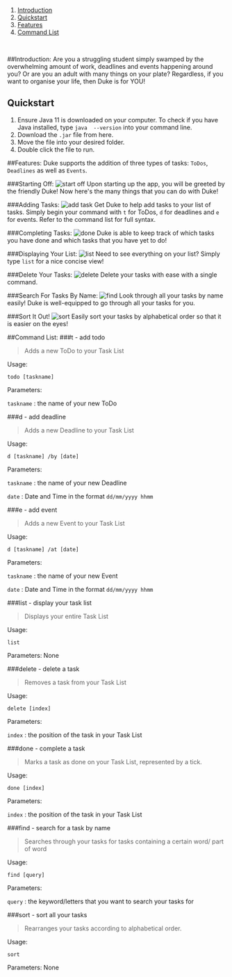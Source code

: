  1. [Introduction](#introduction)
 2. [Quickstart](#quickstart)
 3. [Features](#features)
 4. [Command List](#commands)
 
 <br>

##Introduction:
Are you a struggling student simply swamped by the overwhelming amount of work, deadlines and events happening around you? Or are you an adult with many things on your plate? Regardless, if you want to organise your life, then Duke is for YOU!

## Quickstart
 1. Ensure Java 11 is downloaded on your computer. To check if you have Java installed, type `java  --version` into your
  command line.
 2. Download the `.jar` file from here.
 3. Move the file into your desired folder.
 4. Double click the file to run.
 
 
##Features:
Duke supports the addition of three types of tasks: `ToDos`, `Deadlines` as well as `Events`. 


###Starting Off:
![start off](StartOff.png)
Upon starting up the app, you will be greeted by the friendly Duke! Now here's the many things that you can do with Duke!


###Adding Tasks:
![add task](addTask.png)
Get Duke to help add tasks to your list of tasks. Simply begin your command with `t` for ToDos, `d` for deadlines and `e` for events. Refer to the command list for full syntax.


###Completing Tasks:
![done](Done.png)
Duke is able to keep track of which tasks you have done and which tasks that you have yet to do! 


###Displaying Your List:
![list](List.png)
Need to see everything on your list? Simply type `list` for a nice concise view!


###Delete Your Tasks:
![delete](Delete.png)
Delete your tasks with ease with a single command.


###Search For Tasks By Name:
![find](Find.png)
Look through all your tasks by name easily! Duke is well-equipped to go through all your tasks for you. 


###Sort It Out!
![sort](Sort.png)
Easily sort your tasks by alphabetical order so that it is easier on the eyes!


##Command List:
###t - add todo
> Adds a new ToDo to your Task List

Usage:

`todo [taskname]`

Parameters:

`taskname` : the name of your new ToDo

###d - add deadline
> Adds a new Deadline to your Task List

Usage:

`d [taskname] /by [date]`

Parameters:

`taskname` : the name of your new Deadline

`date` : Date and Time in the format `dd/mm/yyyy hhmm` 

###e - add event
> Adds a new Event to your Task List

Usage:

`d [taskname] /at [date]`

Parameters:

`taskname` : the name of your new Event

`date` : Date and Time in the format `dd/mm/yyyy hhmm`

###list - display your task list
> Displays your entire Task List

Usage:

`list`

Parameters: None

###delete - delete a task
> Removes a task from your Task List

Usage:

`delete [index]`

Parameters:

`index` : the position of the task in your Task List 

###done - complete a task
> Marks a task as done on your Task List, represented by a tick.

Usage:

`done [index]`

Parameters:

`index` : the position of the task in your Task List

###find - search for a task by name
> Searches through your tasks for tasks containing a certain word/ part of word

Usage:

`find [query]`

Parameters:

`query` : the keyword/letters that you want to search your tasks for

###sort - sort all your tasks
> Rearranges your tasks according to alphabetical order.

Usage:

`sort`

Parameters: None
